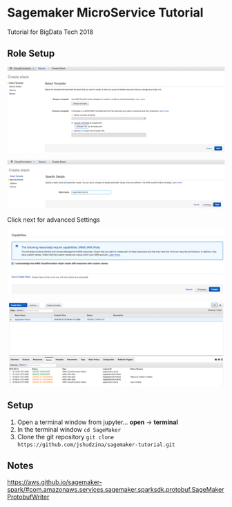 # Sagemaker MicroService Tutorial

Tutorial for BigData Tech 2018

## Role Setup


![Upload Template](/images/CreateStack01.png)

![Name Stack](/images/CreateStack02.png)

Click next for advanced Settings

![Acknowledge IAM Capabilities](/images/CreateStack03.png)

![Stack Ready](/images/CreateStack04.png)



## Setup

1. Open a terminal window from jupyter...   **open** -> **terminal**
2. In the terminal window ```cd SageMaker```
3. Clone the git repository ```git clone https://github.com/jshudzina/sagemaker-tutorial.git```


## Notes
https://aws.github.io/sagemaker-spark/#com.amazonaws.services.sagemaker.sparksdk.protobuf.SageMakerProtobufWriter
